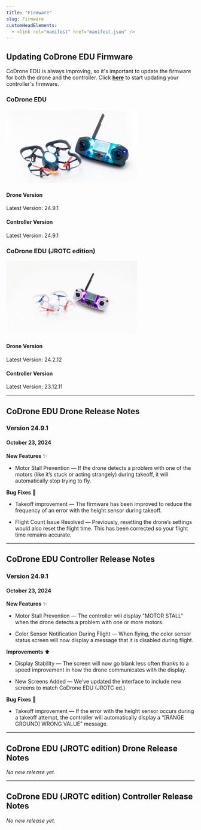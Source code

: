 ```yaml
---
title: "Firmware"
slug: Firmware
customHeadElements:
  - <link rel="manifest" href="manifest.json" />
---
```


## Updating CoDrone EDU Firmware
CoDrone EDU is always improving, so it's important to update the firmware for both the drone and the controller. Click **<a href="https://codrone.robolink.com/edu/updater/">here</a>** to start updating your controller's firmware.

<div className="firmware-row">
  <div className="firmware_div">
    <h3>CoDrone EDU</h3>
    <div className="firmware_div-fig">
      <img src="/img/CDE/drone_remote-4.png" width="350px"/>
    </div>
    <h4>Drone Version</h4>
    <p>Latest Version: 24.9.1</p>
    <h4>Controller Version</h4>
    <p>Latest Version: 24.9.1</p>
</div>

  <div className="firmware_div">
    <h3>CoDrone EDU (JROTC edition)</h3>
    <div className="firmware_div-fig">
      <img src="/img/CDE/drone_remote_cdej-3.jpg" width="350px"/>
    </div>
    <h4>Drone Version</h4>
    <p>Latest Version: 24.2.12</p>
    <h4>Controller Version</h4>
    <p>Latest Version: 23.12.11</p>
  </div>
</div>

<hr className="section_hr"/>

## CoDrone EDU Drone Release Notes

### Version 24.9.1
#### October 23, 2024
**New Features** :sparkles:
- Motor Stall Prevention &mdash; If the drone detects a problem with one of the motors (like it’s stuck or acting strangely) during takeoff, it will automatically stop trying to fly.

**Bug Fixes** :bug:
- Takeoff improvement &mdash; The firmware has been improved to reduce the frequency of an error with the height sensor during takeoff.

- Flight Count Issue Resolved &mdash; Previously, resetting the drone’s settings would also reset the flight time. This has been corrected so your flight time remains accurate.

<hr className="section_hr"/>

## CoDrone EDU Controller Release Notes

### Version 24.9.1
#### October 23, 2024

**New Features** :sparkles:
- Motor Stall Prevention &mdash; The controller will display "MOTOR STALL" when the drone detects a problem with one or more motors.

- Color Sensor Notification During Flight &mdash; When flying, the color sensor status screen will now display a message that it is disabled during flight.

**Improvements** :arrow_up:
- Display Stability &mdash; The screen will now go blank less often thanks to a speed improvement in how the drone communicates with the display.

- New Screens Added &mdash; We’ve updated the interface to include new screens to match CoDrone EDU (JROTC ed.)

**Bug Fixes** :bug:
- Takeoff improvement &mdash; If the error with the height sensor occurs during a takeoff attempt, the controller will automatically display a “[RANGE GROUND] WRONG VALUE” message.

<hr className="section_hr"/>

## CoDrone EDU (JROTC edition) Drone Release Notes

*No new release yet.*

<hr className="section_hr"/>

## CoDrone EDU (JROTC edition) Controller Release Notes

*No new release yet.*
